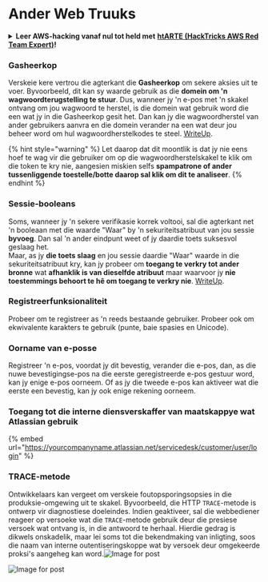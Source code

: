 # Ander Web Truuks

<details>

<summary><strong>Leer AWS-hacking vanaf nul tot held met</strong> <a href="https://training.hacktricks.xyz/courses/arte"><strong>htARTE (HackTricks AWS Red Team Expert)</strong></a><strong>!</strong></summary>

Ander maniere om HackTricks te ondersteun:

* As jy wil sien dat jou **maatskappy geadverteer word in HackTricks** of **HackTricks aflaai in PDF-formaat** Kyk na die [**INSKRYWINGSPLANNE**](https://github.com/sponsors/carlospolop)!
* Kry die [**amptelike PEASS & HackTricks swag**](https://peass.creator-spring.com)
* Ontdek [**Die PEASS Familie**](https://opensea.io/collection/the-peass-family), ons versameling van eksklusiewe [**NFTs**](https://opensea.io/collection/the-peass-family)
* **Sluit aan by die** 💬 [**Discord-groep**](https://discord.gg/hRep4RUj7f) of die [**telegram-groep**](https://t.me/peass) of **volg** ons op **Twitter** 🐦 [**@hacktricks_live**](https://twitter.com/hacktricks_live)**.**
* **Deel jou haktruuks deur PR's in te dien by die** [**HackTricks**](https://github.com/carlospolop/hacktricks) en [**HackTricks Cloud**](https://github.com/carlospolop/hacktricks-cloud) github-opslag.

</details>

### Gasheerkop

Verskeie kere vertrou die agterkant die **Gasheerkop** om sekere aksies uit te voer. Byvoorbeeld, dit kan sy waarde gebruik as die **domein om 'n wagwoordterugstelling te stuur**. Dus, wanneer jy 'n e-pos met 'n skakel ontvang om jou wagwoord te herstel, is die domein wat gebruik word die een wat jy in die Gasheerkop gesit het. Dan kan jy die wagwoordherstel van ander gebruikers aanvra en die domein verander na een wat deur jou beheer word om hul wagwoordherstelkodes te steel. [WriteUp](https://medium.com/nassec-cybersecurity-writeups/how-i-was-able-to-take-over-any-users-account-with-host-header-injection-546fff6d0f2).

{% hint style="warning" %}
Let daarop dat dit moontlik is dat jy nie eens hoef te wag vir die gebruiker om op die wagwoordherstelskakel te klik om die token te kry nie, aangesien miskien selfs **spampatrone of ander tussenliggende toestelle/botte daarop sal klik om dit te analiseer**.
{% endhint %}

### Sessie-booleans

Soms, wanneer jy 'n sekere verifikasie korrek voltooi, sal die agterkant net 'n booleaan met die waarde "Waar" by 'n sekuriteitsatribuut van jou sessie **byvoeg**. Dan sal 'n ander eindpunt weet of jy daardie toets suksesvol geslaag het.\
Maar, as jy **die toets slaag** en jou sessie daardie "Waar" waarde in die sekuriteitsatribuut kry, kan jy probeer om **toegang te verkry tot ander bronne** wat **afhanklik is van dieselfde atribuut** maar waarvoor jy **nie toestemmings behoort te hê om toegang te verkry nie**. [WriteUp](https://medium.com/@ozguralp/a-less-known-attack-vector-second-order-idor-attacks-14468009781a).

### Registreerfunksionaliteit

Probeer om te registreer as 'n reeds bestaande gebruiker. Probeer ook om ekwivalente karakters te gebruik (punte, baie spasies en Unicode).

### Oorname van e-posse

Registreer 'n e-pos, voordat jy dit bevestig, verander die e-pos, dan, as die nuwe bevestigingse-pos na die eerste geregistreerde e-pos gestuur word, kan jy enige e-pos oorneem. Of as jy die tweede e-pos kan aktiveer wat die eerste een bevestig, kan jy ook enige rekening oorneem.

### Toegang tot die interne diensverskaffer van maatskappye wat Atlassian gebruik

{% embed url="https://yourcompanyname.atlassian.net/servicedesk/customer/user/login" %}

### TRACE-metode

Ontwikkelaars kan vergeet om verskeie foutopsporingsopsies in die produksie-omgewing uit te skakel. Byvoorbeeld, die HTTP `TRACE`-metode is ontwerp vir diagnostiese doeleindes. Indien geaktiveer, sal die webbediener reageer op versoeke wat die `TRACE`-metode gebruik deur die presiese versoek wat ontvang is, in die antwoord te herhaal. Hierdie gedrag is dikwels onskadelik, maar lei soms tot die bekendmaking van inligting, soos die naam van interne outentiseringskoppe wat by versoek deur omgekeerde proksi's aangeheg kan word.![Image for post](https://miro.medium.com/max/60/1\*wDFRADTOd9Tj63xucenvAA.png?q=20)

![Image for post](https://miro.medium.com/max/1330/1\*wDFRADTOd9Tj63xucenvAA.png)
